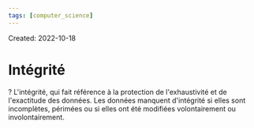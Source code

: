 ```yaml
---
tags: [computer_science] 
---
```

Created: 2022-10-18

# Intégrité
?
L'intégrité, qui fait référence à la protection de l'exhaustivité et de l'exactitude des données. Les données manquent d'intégrité si elles sont incomplètes, périmées ou si elles ont été modifiées volontairement ou involontairement.
<!--SR:!2022-11-19,15,210-->